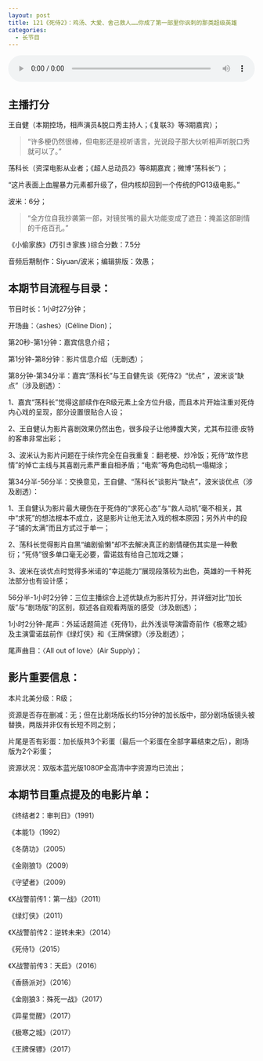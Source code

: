 ```yaml
---
layout: post
title: 121《死侍2》：鸡汤、大爱、舍己救人……你成了第一部里你讽刺的那类超级英雄
categories:
  - 长节目
---
```

<audio controls="" preload="meta" style="width: 100%;">

\    <source src="http://image.kaolafm.net/mz/audios/201808/c2bd5714-a1cf-4b08-aa42-5b0716d1ba6d.mp3" type="audio/mpeg">

</audio>



## 主播打分

王自健（本期控场，相声演员&脱口秀主持人；《复联3》等3期嘉宾）；

> “许多梗仍然很棒，但电影还是视听语言，光说段子那大伙听相声听脱口秀就可以了。”

荡科长（资深电影从业者；《超人总动员2》等8期嘉宾；微博“荡科长”）；

> “这片表面上血腥暴力元素都升级了，但内核却回到一个传统的PG13级电影。”

波米：6分；

> “全方位自我抄袭第一部，对镜贫嘴的最大功能变成了遮丑：掩盖这部剧情的千疮百孔。”



《小偷家族》(万引き家族 )综合分数：7.5分

音频后期制作：Siyuan/波米；编辑排版：效愚；



## 本期节目流程与目录：

节目时长：1小时27分钟；

开场曲：〈ashes〉(Céline Dion)；

第20秒-第1分钟：嘉宾信息介绍；

第1分钟-第8分钟：影片信息介绍（无剧透）；

第8分钟-第34分半：嘉宾“荡科长”与王自健先谈《死侍2》“优点” ，波米谈“缺点”（涉及剧透）：

1、嘉宾“荡科长”觉得这部续作在R级元素上全方位升级，而且本片开始注重对死侍内心戏的呈现，部分设置很贴合人设；

2、王自健认为影片喜剧效果仍然出色，很多段子让他捧腹大笑，尤其布拉德·皮特的客串非常出彩；

3、波米认为影片问题在于续作完全在自我重复：翻老梗、炒冷饭；死侍“故作悲情”的悼亡主线与其喜剧元素严重自相矛盾；“电索”等角色动机一塌糊涂；

第34分半-56分半：交换意见，王自健、“荡科长”谈影片“缺点”，波米谈优点（涉及剧透）：

1、王自健认为影片最大硬伤在于死侍的“求死心态”与“救人动机”毫不相关，其中“求死”的想法根本不成立，这是影片让他无法入戏的根本原因；另外片中的段子“铺的太满”而且方式过于单一；

2、荡科长觉得影片自黑“编剧偷懒”却不去解决真正的剧情硬伤其实是一种敷衍；“死侍”很多单口毫无必要，雷诺兹有给自己加戏之嫌；

3、波米在谈优点时觉得多米诺的“幸运能力”展现段落较为出色，英雄的一千种死法部分也有设计感；

56分半-1小时2分钟：三位主播综合上述优缺点为影片打分，并详细对比“加长版”与“剧场版”的区别，叙述各自观看两版的感受（涉及剧透）；

1小时2分钟-尾声：外延话题简述《死侍1》，此外浅谈导演雷奇前作《极寒之城》及主演雷诺兹前作《绿灯侠》和《王牌保镖》（涉及剧透）；

尾声曲目：〈All out of love〉(Air Supply)；



## 影片重要信息：

本片北美分级：R级；

资源是否存在删减：无；但在比剧场版长约15分钟的加长版中，部分剧场版镜头被替换，两版并非仅有长短不同之别；

片尾是否有彩蛋：加长版共3个彩蛋（最后一个彩蛋在全部字幕结束之后），剧场版为2个彩蛋；

资源状况：双版本蓝光版1080P全高清中字资源均已流出；



## 本期节目重点提及的电影片单：

《终结者2：审判日》（1991）

《本能1》（1992）

《冬荫功》（2005）

《金刚狼1》（2009）

《守望者》（2009）

《X战警前传1：第一战》（2011）

《绿灯侠》（2011）

《X战警前传2：逆转未来》（2014）

《死侍1》（2015）

《X战警前传3：天启》（2016）

《香肠派对》（2016）

《金刚狼3：殊死一战》（2017）

《异星觉醒》（2017）

《极寒之城》（2017）

《王牌保镖》（2017）
